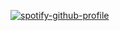 [![spotify-github-profile](https://spotify-github-profile.kittinanx.com/api/view?uid=68utpuxw29tv5qyde4vyq4m09&cover_image=true&theme=natemoo-re&show_offline=true&background_color=000000&interchange=true&bar_color=ee3834&bar_color_cover=true)](https://spotify-github-profile.kittinanx.com/api/view?uid=68utpuxw29tv5qyde4vyq4m09&redirect=true)

